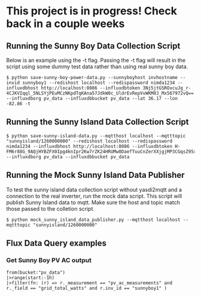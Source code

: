 # This project is in progress! Check back in a couple weeks

## Running the Sunny Boy Data Collection Script

Below is an example using the -t flag. Passing the -t flag will result in the script using
some dummy test data rather than using real sunny boy data.

```
$ python save-sunny-boy-power-data.py --sunnyboyhost invhostname --invid sunnyboy1 --redishost localhost --redispassword nimda1234 --influxdbhost http://localhost:8086 --influxdbtoken 3Nj5jtGSROxcuJg_r-4CJKVIqql_5NLSYjPEuMCzNKpdTqKAna57JdkW0c_UldrEvRepVvWKM0J_Mx567972vQ== --influxdborg pv_data --influxdbbucket pv_data --lat 36.17 --lon -82.86 -t
```

## Running the Sunny Island Data Collection Script

```
$ python save-sunny-island-data.py --mqtthost localhost --mqtttopic "sunnyisland/1260000000" --redishost localhost --redispassword nimda1234 --influxdbhost http://localhost:8086 --influxdbtoken H-FM6r88G_9AQjHYBZFX0Ipg4knIpr2Kw7rZK24HRUMw0DaefTuuCnZerXXjgjMP3CGqsZ95xEEz28WsC8BAjA== --influxdborg pv_data --influxdbbucket pv_data
```

## Running the Mock Sunny Island Data Publisher

To test the sunny island data collection script without yasdi2mqtt and a connection to the real inverter, run the mock data script. This script will publish Sunny Island data to mqtt. Make sure the host and topic match those passed to the colletion script.

```
$ python mock_sunny_island_data_publisher.py --mqtthost localhost --mqtttopic "sunnyisland/1260000000"
```

## Flux Data Query examples

### Get Sunny Boy PV AC output

```
from(bucket:"pv_data")
|>range(start:-1h)
|>filter(fn: (r) => r._measurement == "pv_ac_measurements" and r._field == "grid_total_watts" and r.inv_id == "sunnyboy1" )
```
